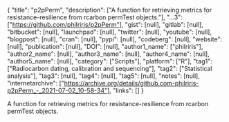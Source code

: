 {
  "title": "p2pPerm",
  "description": ["A function for retrieving metrics for resistance-resilience from rcarbon permTest objects."],
  "...3": ["https://github.com/philriris/p2pPerm"],
  "gist": [null],
  "gitlab": [null],
  "bitbucket": [null],
  "launchpad": [null],
  "twitter": [null],
  "youtube": [null],
  "blogpost": [null],
  "cran": [null],
  "pypi": [null],
  "codeberg": [null],
  "website": [null],
  "publication": [null],
  "DOI": [null],
  "author1_name": ["philriris"],
  "author2_name": [null],
  "author3_name": [null],
  "author4_name": [null],
  "author5_name": [null],
  "category": ["Scripts"],
  "platform": ["R"],
  "tag1": ["Radiocarbon dating, calibration and sequencing"],
  "tag2": ["Statistical analysis"],
  "tag3": [null],
  "tag4": [null],
  "tag5": [null],
  "notes": [null],
  "internetarchive": ["https://archive.org/details/github.com-philriris-p2pPerm_-_2021-07-02_10-58-34"],
  "links": []
}

<!-- Generated by csv2md.R – do not edit by hand -->

A function for retrieving metrics for resistance-resilience from rcarbon permTest objects.